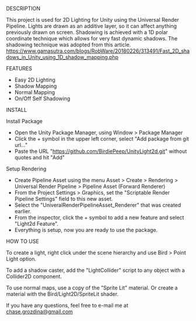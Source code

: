 DESCRIPTION

This project is used for 2D Lighting for Unity using the Universal Render Pipeline.
Lights are drawn as an additive layer, so it can affect anything previously drawn on screen.
Shadowing is achieved with a 1D polar coordinate technique which allows for very fast dynamic shadows.
The shadowing technique was adopted from this article.
https://www.gamasutra.com/blogs/RobWare/20180226/313491/Fast_2D_shadows_in_Unity_using_1D_shadow_mapping.php

FEATURES

- Easy 2D Lighting
- Shadow Mapping
- Normal Mapping
- On/Off Self Shadowing

INSTALL

Install Package
- Open the Unity Package Manager, using Window > Package Manager
- Click the + symbol in the upper left corner, select "Add package from git url..."
- Paste the URL "https://github.com/BirdiePeep/UnityLight2d.git" without quotes and hit "Add"

Setup Rendering
- Create Pipeline Asset using the menu Asset > Create > Rendering > Universal Render Pipeline > Pipeline Asset (Forward Renderer)
- From the Project Settings > Graphics, set the "Scriptable Render Pipeline Settings" field to this new asset.
- Select the "UniveralRenderPipelineAsset_Renderer" that was created earlier.
- From the inspector, click the + symbol to add a new feature and select "Light2d Feature".
- Everything is setup, now you are ready to use the package.

HOW TO USE

To create a light, right click under the scene hierarchy and use Bird > Point Light option.

To add a shadow caster, add the "LightCollider" script to any object with a Collider2D component.

To use normal maps, use a copy of the "Sprite Lit" material.  Or create a material with the Bird/Light2D/SpriteLit shader.

If you have any questions, feel free to e-mail me at chase.grozdina@gmail.com